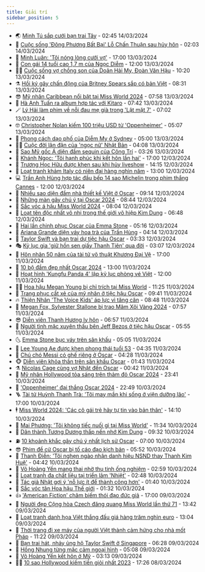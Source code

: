 ```yaml
---
title: Giải trí
sidebar_position: 5
---
```


<!-- vnexpress-giai-tri:START -->
- 🌏 [Minh Tú sắp cưới bạn trai Tây](https://vnexpress.net/minh-tu-sap-cuoi-ban-trai-tay-4722050.html) - 02:45 14/03/2024
- 💫 [Cuộc sống &#39;Đông Phương Bất Bại&#39; Lỗ Chấn Thuận sau hủy hôn](https://vnexpress.net/cuoc-song-dong-phuong-bat-bai-lo-chan-thuan-sau-huy-hon-4722075.html) - 02:03 14/03/2024
- 🌮 [Minh Luân: &#39;Tôi nóng lòng cưới vợ&#39;](https://vnexpress.net/minh-luan-toi-nong-long-cuoi-vo-4721342.html) - 17:00 13/03/2024
- 🧠 [Con gái 14 tuổi cao 1,7 m của Ngọc Diễm](https://vnexpress.net/con-gai-14-tuoi-cao-1-7-m-cua-ngoc-diem-4720349.html) - 12:00 13/03/2024
- 👨‍🏫 [Cuộc sống vợ chồng son của Doãn Hải My, Đoàn Văn Hậu](https://vnexpress.net/cuoc-song-vo-chong-son-cua-doan-hai-my-doan-van-hau-4721799.html) - 10:20 13/03/2024
- ⚗️ [Hồi ký gây chấn động của Britney Spears sắp có bản Việt](https://vnexpress.net/hoi-ky-gay-chan-dong-cua-britney-spears-sap-co-ban-viet-4721557.html) - 08:31 13/03/2024
- 😎 [Mỹ nhân Caribbean nổi bật tại Miss World 2024](https://vnexpress.net/my-nhan-caribbean-noi-bat-tai-miss-world-2024-4720858.html) - 07:58 13/03/2024
- 🫣 [Hà Anh Tuấn ra album hợp tác với Kitaro](https://vnexpress.net/ha-anh-tuan-ra-album-hop-tac-voi-kitaro-4721699.html) - 07:42 13/03/2024
- 🪄 [Lý Hải làm phim về nỗi đau mẹ già trong &#39;Lật mặt 7&#39;](https://vnexpress.net/ly-hai-lam-phim-ve-noi-dau-me-gia-trong-lat-mat-7-4721772.html) - 07:02 13/03/2024
- 🤓 [Christopher Nolan kiếm 100 triệu USD từ &#39;Oppenheimer&#39;](https://vnexpress.net/christopher-nolan-kiem-100-trieu-usd-tu-oppenheimer-4721680.html) - 05:07 13/03/2024
- 🫶 [Phong cách dạo phố của Diễm My ở Sydney](https://vnexpress.net/phong-cach-dao-pho-cua-diem-my-o-sydney-4721314.html) - 05:00 13/03/2024
- 🧑‍🏫 [Cuộc đời lận đận của &#39;ngọc nữ&#39; Nhật Bản](https://vnexpress.net/cuoc-doi-lan-dan-cua-ngoc-nu-nhat-ban-4721678.html) - 04:08 13/03/2024
- 🦄 [Sao Mỹ gốc Á diện đầm sequin của Công Trí](https://vnexpress.net/sao-my-goc-a-dien-dam-sequin-cua-cong-tri-4721694.html) - 03:26 13/03/2024
- 💫 [Khánh Ngọc: &#39;Tôi hạnh phúc khi kết hôn lần hai&#39;](https://vnexpress.net/khanh-ngoc-toi-hanh-phuc-khi-ket-hon-lan-hai-4721228.html) - 17:00 12/03/2024
- 🎊 [Trương Học Hữu được khen sau khi hủy liveshow](https://vnexpress.net/truong-hoc-huu-duoc-khen-sau-khi-huy-liveshow-4721421.html) - 14:15 12/03/2024
- 👹 [Loạt tranh khảm Italy có niên đại hàng nghìn năm](https://vnexpress.net/loat-tranh-kham-italy-co-nien-dai-hang-nghin-nam-4720906.html) - 13:00 12/03/2024
- 💻 [Trần Anh Hùng hợp tác đầu bếp 14 sao Michelin trong phim thắng Cannes](https://vnexpress.net/tran-anh-hung-hop-tac-dau-bep-14-sao-michelin-trong-phim-thang-cannes-4721337.html) - 12:00 12/03/2024
- 🤡 [Nhiều sao diện đầm nhà thiết kế Việt ở Oscar](https://vnexpress.net/nhieu-sao-dien-dam-nha-thiet-ke-viet-o-oscar-4721435.html) - 09:14 12/03/2024
- 🥰 [Những màn gây chú ý tại Oscar 2024](https://vnexpress.net/nhung-man-gay-chu-y-tai-oscar-2024-4721380.html) - 08:44 12/03/2024
- 🚀 [Sắc vóc á hậu Miss World 2024](https://vnexpress.net/sac-voc-a-hau-miss-world-2024-4720578.html) - 08:04 12/03/2024
- 📝 [Loạt tên độc nhất vô nhị trong thế giới võ hiệp Kim Dung](https://vnexpress.net/loat-ten-doc-nhat-vo-nhi-trong-the-gioi-vo-hiep-kim-dung-4721227.html) - 06:48 12/03/2024
- 🐲 [Hai lần chinh phục Oscar của Emma Stone](https://vnexpress.net/hai-lan-chinh-phuc-oscar-cua-emma-stone-4720975.html) - 05:16 12/03/2024
- 🎃 [Ariana Grande diện váy hoa trà của Trần Hùng](https://vnexpress.net/ariana-grande-dien-vay-hoa-tra-cua-tran-hung-4721253.html) - 04:14 12/03/2024
- 🤠 [Taylor Swift và bạn trai dự tiệc hậu Oscar](https://vnexpress.net/taylor-swift-va-ban-trai-du-tiec-hau-oscar-4721242.html) - 03:33 12/03/2024
- 🎭 [Kỷ lục gia &#39;giữ hồn sen giấy Thanh Tiên&#39; qua đời](https://vnexpress.net/ky-luc-gia-giu-hon-sen-giay-thanh-tien-qua-doi-4721139.html) - 03:07 12/03/2024
- 🧰 [Hôn nhân 50 năm của tài tử võ thuật Khương Đại Vệ](https://vnexpress.net/hon-nhan-50-nam-cua-tai-tu-vo-thuat-khuong-dai-ve-4720944.html) - 17:00 11/03/2024
- 🦍 [10 bộ đầm đẹp nhất Oscar 2024](https://vnexpress.net/10-bo-dam-dep-nhat-oscar-2024-4721065.html) - 13:00 11/03/2024
- 🌝 [Hoạt hình &#39;Kungfu Panda 4&#39; lập kỷ lục phòng vé Việt](https://vnexpress.net/hoat-hinh-kungfu-panda-4-lap-ky-luc-phong-ve-viet-4721078.html) - 12:00 11/03/2024
- 🧑‍💻 [Hoa hậu Megan Young bị chỉ trích tại Miss World](https://vnexpress.net/hoa-hau-megan-young-bi-chi-trich-tai-miss-world-4720861.html) - 11:25 11/03/2024
- 🥸 [Trang phục cắt xẻ của mỹ nhân ở tiệc hậu Oscar](https://vnexpress.net/trang-phuc-cat-xe-cua-my-nhan-o-tiec-hau-oscar-4721013.html) - 09:41 11/03/2024
- 🔥 [Thiện Nhân &#39;The Voice Kids&#39; áp lực vì tăng cân](https://vnexpress.net/thien-nhan-the-voice-kids-ap-luc-vi-tang-can-4720687.html) - 08:48 11/03/2024
- 🐎 [Megan Fox, Sylvester Stallone bị trao Mâm Xôi Vàng 2024](https://vnexpress.net/megan-fox-sylvester-stallone-bi-trao-mam-xoi-vang-2024-4720835.html) - 07:57 11/03/2024
- 😎 [Diễn viên Thanh Hương ly hôn](https://vnexpress.net/dien-vien-thanh-huong-ly-hon-4720926.html) - 06:57 11/03/2024
- 🦄 [Người tình mặc xuyên thấu bên Jeff Bezos ở tiệc hậu Oscar](https://vnexpress.net/nguoi-tinh-mac-xuyen-thau-ben-jeff-bezos-o-tiec-hau-oscar-4720909.html) - 05:55 11/03/2024
- 🌜 [Emma Stone bục váy trên sân khấu](https://vnexpress.net/emma-stone-buc-vay-tren-san-khau-4720877.html) - 05:05 11/03/2024
- 🚦 [Lee Young Ae được khen phong thái tuổi 53](https://vnexpress.net/lee-young-ae-duoc-khen-phong-thai-tuoi-53-4720874.html) - 04:35 11/03/2024
- 🧐 [Chú chó Messi có ghế riêng ở Oscar](https://vnexpress.net/chu-cho-messi-co-ghe-rieng-o-oscar-4720882.html) - 04:28 11/03/2024
- 🐵 [Diễn viên khỏa thân trên sân khấu Oscar](https://vnexpress.net/dien-vien-khoa-than-tren-san-khau-oscar-4720730.html) - 01:43 11/03/2024
- ⚗️ [Nicolas Cage cùng vợ Nhật đến Oscar](https://vnexpress.net/nicolas-cage-cung-vo-nhat-den-oscar-4720716.html) - 00:42 11/03/2024
- 👺 [Mỹ nhân Hollywood tỏa sáng trên thảm đỏ Oscar 2024](https://vnexpress.net/my-nhan-hollywood-toa-sang-tren-tham-do-oscar-2024-4720708.html) - 23:41 10/03/2024
- 🌊 [&#39;Oppenheimer&#39; đại thắng Oscar 2024](https://vnexpress.net/oscar-2024-4720082-tong-thuat.html) - 22:49 10/03/2024
- 🪜 [Tài tử Huỳnh Thanh Trà: &#39;Tôi may mắn khi sống ở viện dưỡng lão&#39;](https://vnexpress.net/tai-tu-huynh-thanh-tra-toi-may-man-khi-song-o-vien-duong-lao-4717609.html) - 17:00 10/03/2024
- 🕴 [Miss World 2024: &#39;Các cô gái trẻ hãy tự tin vào bản thân&#39;](https://vnexpress.net/miss-world-2024-cac-co-gai-tre-hay-tu-tin-vao-ban-than-4720610.html) - 14:10 10/03/2024
- 💃 [Mai Phương: &#39;Tôi không tiếc nuối gì tại Miss World&#39;](https://vnexpress.net/mai-phuong-toi-khong-tiec-nuoi-gi-tai-miss-world-4720603.html) - 11:34 10/03/2024
- 🦄 [Dân thành Tương Dương thắp nến nhớ Kim Dung](https://vnexpress.net/dan-thanh-tuong-duong-thap-nen-nho-kim-dung-4720582.html) - 09:32 10/03/2024
- ⛽️ [10 khoảnh khắc gây chú ý nhất lịch sử Oscar](https://vnexpress.net/10-khoanh-khac-gay-chu-y-nhat-lich-su-oscar-4720212.html) - 07:00 10/03/2024
- 😎 [Phim đề cử Oscar bị tố cáo đạo kịch bản](https://vnexpress.net/phim-de-cu-oscar-bi-to-cao-dao-kich-ban-4720573.html) - 05:52 10/03/2024
- 🌊 [Thanh Điền: &#39;Tôi nghẹn ngào nhận danh hiệu NSND thay Thanh Kim Huệ&#39;](https://vnexpress.net/thanh-dien-toi-nghen-ngao-nhan-danh-hieu-nsnd-thay-thanh-kim-hue-4720498.html) - 04:42 10/03/2024
- 🐲 [Võ Hoàng Yến mang thai nhờ thụ tinh ống nghiệm](https://vnexpress.net/vo-hoang-yen-mang-thai-nho-thu-tinh-ong-nghiem-4720524.html) - 02:59 10/03/2024
- 💂 [Loạt tranh đa chất liệu tại triển lãm &#39;Nhiệt&#39;](https://vnexpress.net/loat-tranh-da-chat-lieu-tai-trien-lam-nhiet-4720161.html) - 02:48 10/03/2024
- 🙉 [Tác giả Nhật gợi ý &#39;nỗ lực ít để thành công hơn&#39;](https://vnexpress.net/tac-gia-nhat-goi-y-no-luc-it-de-thanh-cong-hon-4719089.html) - 01:40 10/03/2024
- 💪 [Sắc vóc tân Hoa hậu Thế giới](https://vnexpress.net/sac-voc-tan-hoa-hau-the-gioi-4720501.html) - 01:32 10/03/2024
- 👍 [&#39;American Fiction&#39; châm biếm thói đạo đức giả](https://vnexpress.net/giai-tri/phim/thu-vien-phim/american-fiction-688) - 17:00 09/03/2024
- 💪 [Người đẹp Cộng hòa Czech đăng quang Miss World lần thứ 71](https://vnexpress.net/nguoi-dep-cong-hoa-czech-dang-quang-miss-world-lan-thu-71-4720417-tong-thuat.html) - 13:42 09/03/2024
- 💄 [Loạt tranh danh họa Việt thắng đấu giá hàng trăm nghìn euro](https://vnexpress.net/loat-tranh-danh-hoa-viet-thang-dau-gia-hang-tram-nghin-euro-4720405.html) - 13:04 09/03/2024
- 🦩 [Thời trang đi xe máy của người Việt thành cảm hứng cho nhà mốt Pháp](https://vnexpress.net/thoi-trang-di-xe-may-cua-nguoi-viet-thanh-cam-hung-cho-nha-mot-phap-4720326.html) - 11:22 09/03/2024
- 🥸 [Bạn trai hát, nhảy ủng hộ Taylor Swift ở Singapore](https://vnexpress.net/ban-trai-hat-nhay-ung-ho-taylor-swift-o-singapore-4720365.html) - 06:28 09/03/2024
- 🧰 [Hồng Nhung từng mặc cảm ngoại hình](https://vnexpress.net/hong-nhung-tung-mac-cam-ngoai-hinh-4720324.html) - 05:08 09/03/2024
- 💼 [Võ Hoàng Yến kết hôn ở Mỹ](https://vnexpress.net/vo-hoang-yen-ket-hon-o-my-4720302.html) - 03:13 09/03/2024
- 🧑‍💻 [10 sao Hollywood kiếm tiền giỏi nhất 2023](https://vnexpress.net/10-sao-hollywood-kiem-tien-gioi-nhat-2023-4720194.html) - 17:26 08/03/2024<!-- vnexpress-giai-tri:END -->
